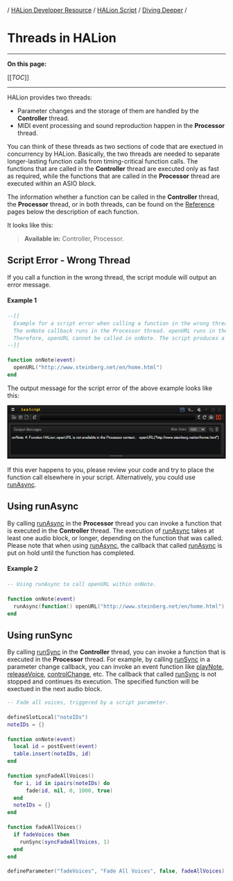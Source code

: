 / [HALion Developer Resource](../../HALion-Developer-Resource.md) / [HALion Script](./HALion-Script.md) / [Diving Deeper](./Diving-Deeper.md) /

# Threads in HALion

---

**On this page:**

[[_TOC_]]

---

HALion provides two threads:

* Parameter changes and the storage of them are handled by the **Controller** thread.
* MIDI event processing and sound reproduction happen in the **Processor** thread.

You can think of these threads as two sections of code that are exectued in concurrency by HALion. Basically, the two threads are needed to separate longer-lasting function calls from timing-critical function calls. The functions that are called in the **Controller** thread are executed only as fast as required, while the functions that are called in the **Processor** thread are executed within an ASIO block.

The information whether a function can be called in the **Controller** thread, the **Processor** thread, or in both threads, can be found on the [Reference](./Reference.md) pages below the description of each function.

It looks like this:

>**Available in:** Controller, Processor.

## Script Error - Wrong Thread

If you call a function in the wrong thread, the script module will output an error message.

#### Example 1

```lua
--[[
  Example for a script error when calling a function in the wrong thread.
  The onNote callback runs in the Processor thread. openURL runs in the Controller thread.
  Therefore, openURL cannot be called in onNote. The script produces a script error when playing a note.
--]]
 
function onNote(event)     
  openURL("http://www.steinberg.net/en/home.html")
end
```
The output message for the script error of the above example looks like this:

![Script error - Wrong Thread](../images/Script-Error-Wrong-Thread.PNG)

If this ever happens to you, please review your code and try to place the function call elsewhere in your script. Alternatively, you could use [runAsync](./runAsync.md).

## Using runAsync

By calling [runAsync](./runAsync.md) in the **Processor** thread you can invoke a function that is executed in the **Controller** thread. The execution of [runAsync](./runAsync.md) takes at least one audio block, or longer, depending on the function that was called. Please note that when using [runAsync](./runAsync.md), the callback that called [runAsync](./runAsync.md) is put on hold until the function has completed.

#### Example 2

```lua
-- Using runAsync to call openURL within onNote.
 
function onNote(event)
  runAsync(function() openURL("http://www.steinberg.net/en/home.html") end)
end
```

## Using runSync

By calling [runSync](./runSync.md) in the **Controller** thread, you can invoke a function that is executed in the **Processor** thread. For example, by calling [runSync](./runSync.md) in a parameter change callback, you can invoke an event function like [playNote](./playNote.md), [releaseVoice](./releaseVoice.md), [controlChange](./controlChange.md), etc. The callback that called [runSync](./runSync.md) is not stopped and continues its execution. The specified function will be exectued in the next audio block.

```lua
-- Fade all voices, triggered by a script parameter.

defineSlotLocal("noteIDs")
noteIDs = {}
  
function onNote(event)
  local id = postEvent(event)
  table.insert(noteIDs, id)
end
  
function syncFadeAllVoices()
  for i, id in ipairs(noteIDs) do
      fade(id, nil, 0, 1000, true)
  end
  noteIDs = {}
end
  
function fadeAllVoices()
  if fadeVoices then
    runSync(syncFadeAllVoices, 1)
  end
end
  
defineParameter("fadeVoices", "Fade All Voices", false, fadeAllVoices)
```
